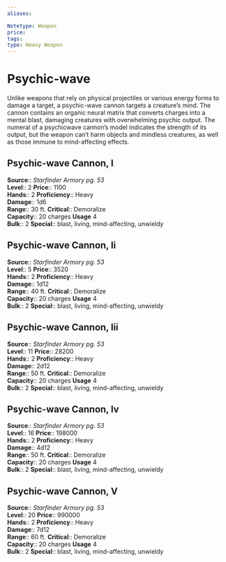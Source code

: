 ```yaml
---
aliases: 

Notetype: Weapon
price: 
tags: 
type: Heavy Weapon
---
```


# Psychic-wave

Unlike weapons that rely on physical projectiles or various energy forms to damage a target, a psychic-wave cannon targets a creature’s mind. The cannon contains an organic neural matrix that converts charges into a mental blast, damaging creatures with overwhelming psychic output. The numeral of a psychicwave cannon’s model indicates the strength of its output, but the weapon can’t harm objects and mindless creatures, as well as those immune to mind-affecting effects.  

## Psychic-wave Cannon, I

**Source**:: _Starfinder Armory pg. 53_  
**Level**:: 2
**Price**:: 1100  
**Hands**:: 2
**Proficiency**:: Heavy  
**Damage**:: 1d6  
**Range**:: 30 ft.
**Critical**:: Demoralize  
**Capacity**:: 20 charges 
**Usage** 4  
**Bulk**:: 2
**Special**:: blast, living, mind-affecting, unwieldy

## Psychic-wave Cannon, Ii

**Source**:: _Starfinder Armory pg. 53_  
**Level**:: 5
**Price**:: 3520  
**Hands**:: 2
**Proficiency**:: Heavy  
**Damage**:: 1d12  
**Range**:: 40 ft.
**Critical**:: Demoralize  
**Capacity**:: 20 charges 
**Usage** 4  
**Bulk**:: 2
**Special**:: blast, living, mind-affecting, unwieldy

## Psychic-wave Cannon, Iii

**Source**:: _Starfinder Armory pg. 53_  
**Level**:: 11
**Price**:: 28200  
**Hands**:: 2
**Proficiency**:: Heavy  
**Damage**:: 2d12  
**Range**:: 50 ft.
**Critical**:: Demoralize  
**Capacity**:: 20 charges 
**Usage** 4  
**Bulk**:: 2
**Special**:: blast, living, mind-affecting, unwieldy

## Psychic-wave Cannon, Iv

**Source**:: _Starfinder Armory pg. 53_  
**Level**:: 16
**Price**:: 198000  
**Hands**:: 2
**Proficiency**:: Heavy  
**Damage**:: 4d12  
**Range**:: 50 ft.
**Critical**:: Demoralize  
**Capacity**:: 20 charges 
**Usage** 4  
**Bulk**:: 2
**Special**:: blast, living, mind-affecting, unwieldy

## Psychic-wave Cannon, V

**Source**:: _Starfinder Armory pg. 53_  
**Level**:: 20
**Price**:: 990000  
**Hands**:: 2
**Proficiency**:: Heavy  
**Damage**:: 7d12  
**Range**:: 60 ft.
**Critical**:: Demoralize  
**Capacity**:: 20 charges 
**Usage** 4  
**Bulk**:: 2
**Special**:: blast, living, mind-affecting, unwieldy
